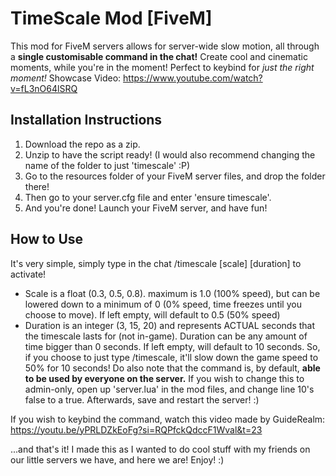 # TimeScale Mod [FiveM]
This mod for FiveM servers allows for server-wide slow motion, all through a **single customisable command in the chat!**
Create cool and cinematic moments, while you're in the moment! Perfect to keybind for *just the right moment!*
Showcase Video: https://www.youtube.com/watch?v=fL3nO64lSRQ

## Installation Instructions
1. Download the repo as a zip.
2. Unzip to have the script ready! (I would also recommend changing the name of the folder to just 'timescale' :P)
3. Go to the resources folder of your FiveM server files, and drop the folder there!
4. Then go to your server.cfg file and enter 'ensure timescale'.
5. And you're done! Launch your FiveM server, and have fun!

## How to Use
It's very simple, simply type in the chat /timescale [scale] [duration] to activate!
- Scale is a float (0.3, 0.5, 0.8). maximum is 1.0 (100% speed), but can be lowered down to a minimum of 0 (0% speed, time freezes until you choose to move). If left empty, will default to 0.5 (50% speed)
- Duration is an integer (3, 15, 20) and represents ACTUAL seconds that the timescale lasts for (not in-game). Duration can be any amount of time bigger than 0 seconds. If left empty, will default to 10 seconds.
So, if you choose to just type /timescale, it'll slow down the game speed to 50% for 10 seconds!
Do also note that the command is, by default, **able to be used by everyone on the server.** If you wish to change this to admin-only, open up 'server.lua' in the mod files, and change line 10's false to a true. Afterwards, save and restart the server! :)

If you wish to keybind the command, watch this video made by GuideRealm: https://youtu.be/yPRLDZkEoFg?si=RQPfckQdccF1Wval&t=23

...and that's it! I made this as I wanted to do cool stuff with my friends on our little servers we have, and here we are! Enjoy! :)
